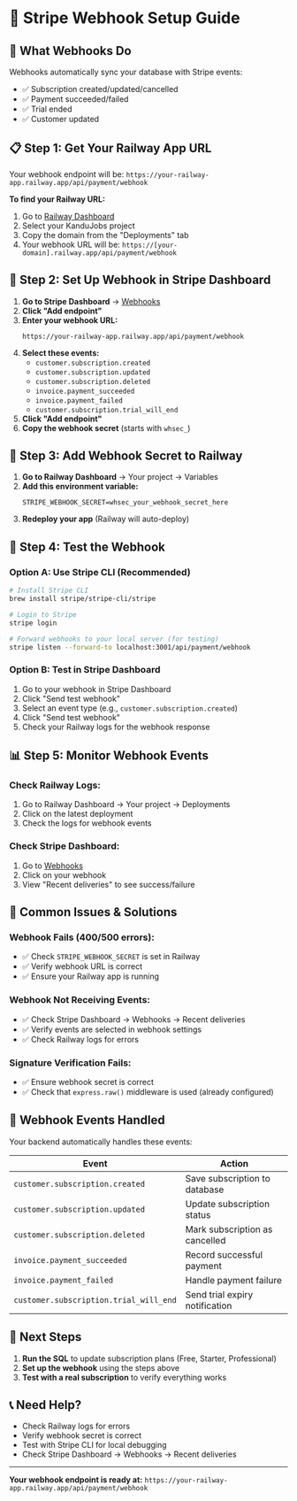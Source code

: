 # 🔗 Stripe Webhook Setup Guide

## 🎯 **What Webhooks Do**

Webhooks automatically sync your database with Stripe events:
- ✅ Subscription created/updated/cancelled
- ✅ Payment succeeded/failed
- ✅ Trial ended
- ✅ Customer updated

## 📋 **Step 1: Get Your Railway App URL**

Your webhook endpoint will be: `https://your-railway-app.railway.app/api/payment/webhook`

**To find your Railway URL:**
1. Go to [Railway Dashboard](https://railway.app/dashboard)
2. Select your KanduJobs project
3. Copy the domain from the "Deployments" tab
4. Your webhook URL will be: `https://[your-domain].railway.app/api/payment/webhook`

## 🔧 **Step 2: Set Up Webhook in Stripe Dashboard**

1. **Go to Stripe Dashboard** → [Webhooks](https://dashboard.stripe.com/webhooks)
2. **Click "Add endpoint"**
3. **Enter your webhook URL:**
   ```
   https://your-railway-app.railway.app/api/payment/webhook
   ```
4. **Select these events:**
   - `customer.subscription.created`
   - `customer.subscription.updated`
   - `customer.subscription.deleted`
   - `invoice.payment_succeeded`
   - `invoice.payment_failed`
   - `customer.subscription.trial_will_end`
5. **Click "Add endpoint"**
6. **Copy the webhook secret** (starts with `whsec_`)

## 🔐 **Step 3: Add Webhook Secret to Railway**

1. **Go to Railway Dashboard** → Your project → Variables
2. **Add this environment variable:**
   ```
   STRIPE_WEBHOOK_SECRET=whsec_your_webhook_secret_here
   ```
3. **Redeploy your app** (Railway will auto-deploy)

## 🧪 **Step 4: Test the Webhook**

### **Option A: Use Stripe CLI (Recommended)**
```bash
# Install Stripe CLI
brew install stripe/stripe-cli/stripe

# Login to Stripe
stripe login

# Forward webhooks to your local server (for testing)
stripe listen --forward-to localhost:3001/api/payment/webhook
```

### **Option B: Test in Stripe Dashboard**
1. Go to your webhook in Stripe Dashboard
2. Click "Send test webhook"
3. Select an event type (e.g., `customer.subscription.created`)
4. Click "Send test webhook"
5. Check your Railway logs for the webhook response

## 📊 **Step 5: Monitor Webhook Events**

### **Check Railway Logs:**
1. Go to Railway Dashboard → Your project → Deployments
2. Click on the latest deployment
3. Check the logs for webhook events

### **Check Stripe Dashboard:**
1. Go to [Webhooks](https://dashboard.stripe.com/webhooks)
2. Click on your webhook
3. View "Recent deliveries" to see success/failure

## 🚨 **Common Issues & Solutions**

### **Webhook Fails (400/500 errors):**
- ✅ Check `STRIPE_WEBHOOK_SECRET` is set in Railway
- ✅ Verify webhook URL is correct
- ✅ Ensure your Railway app is running

### **Webhook Not Receiving Events:**
- ✅ Check Stripe Dashboard → Webhooks → Recent deliveries
- ✅ Verify events are selected in webhook settings
- ✅ Check Railway logs for errors

### **Signature Verification Fails:**
- ✅ Ensure webhook secret is correct
- ✅ Check that `express.raw()` middleware is used (already configured)

## 🎯 **Webhook Events Handled**

Your backend automatically handles these events:

| Event | Action |
|-------|--------|
| `customer.subscription.created` | Save subscription to database |
| `customer.subscription.updated` | Update subscription status |
| `customer.subscription.deleted` | Mark subscription as cancelled |
| `invoice.payment_succeeded` | Record successful payment |
| `invoice.payment_failed` | Handle payment failure |
| `customer.subscription.trial_will_end` | Send trial expiry notification |

## 🔄 **Next Steps**

1. **Run the SQL** to update subscription plans (Free, Starter, Professional)
2. **Set up the webhook** using the steps above
3. **Test with a real subscription** to verify everything works

## 📞 **Need Help?**

- Check Railway logs for errors
- Verify webhook secret is correct
- Test with Stripe CLI for local debugging
- Check Stripe Dashboard → Webhooks → Recent deliveries

---

**Your webhook endpoint is ready at:** `https://your-railway-app.railway.app/api/payment/webhook`



